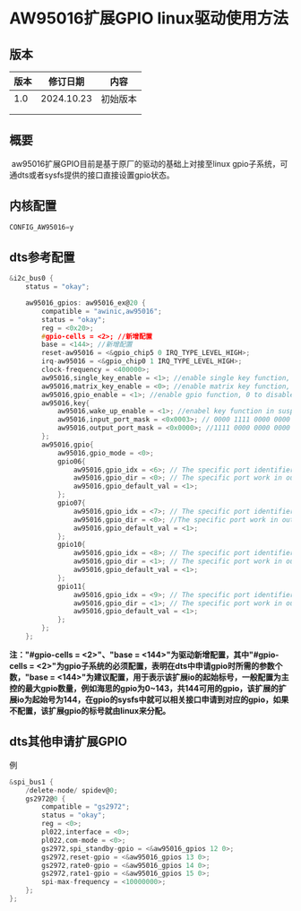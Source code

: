 # AW95016扩展GPIO linux驱动使用方法

## 版本

| 版本 | 修订日期   | 内容     |
| ---- | ---------- | -------- |
| 1.0  | 2024.10.23 | 初始版本 |
|      |            |          |
|      |            |          |

## 概要

​		aw95016扩展GPIO目前是基于原厂的驱动的基础上对接至linux gpio子系统，可通dts或者sysfs提供的接口直接设置gpio状态。

## 内核配置

```c
CONFIG_AW95016=y
```

## dts参考配置

```c
&i2c_bus0 {
	status = "okay";

	aw95016_gpios: aw95016_ex@20 {
		compatible = "awinic,aw95016";
		status = "okay";
		reg = <0x20>;
		#gpio-cells = <2>; //新增配置
		base = <144>; //新增配置
		reset-aw95016 = <&gpio_chip5 0 IRQ_TYPE_LEVEL_HIGH>;
		irq-aw95016 = <&gpio_chip0 1 IRQ_TYPE_LEVEL_HIGH>;
		clock-frequency = <400000>;
		aw95016,single_key_enable = <1>; //enable single key function, 0 to disable
		aw95016,matrix_key_enable = <0>; //enable matrix key function, 0 to disable
		aw95016,gpio_enable = <1>; //enable gpio function, 0 to disable
		aw95016,key{
			aw95016,wake_up_enable = <1>; //enabel key function in suspend mode,0 to disable
			aw95016,input_port_mask = <0x0003>; // 0000 1111 0000 0000 Identifies the pin port for the input. here: P1_0-P1_3
			aw95016,output_port_mask = <0x0000>; //1111 0000 0000 0000 Identifies the pin port for the output here: P1_4-P1_7
		};
		aw95016,gpio{
			aw95016,gpio_mode = <0>;
			gpio06{
				aw95016,gpio_idx = <6>; // The specific port identifier used, This is used here:P0_6
				aw95016,gpio_dir = <0>; // The specific port work in output(1) or input(0)
				aw95016,gpio_default_val = <1>;
			};
			gpio07{
				aw95016,gpio_idx = <7>; // The specific port identifier used, This is used here:P0_7
				aw95016,gpio_dir = <0>; //The specific port work in output(1) or input(0)
				aw95016,gpio_default_val = <1>;
			};
			gpio10{
				aw95016,gpio_idx = <8>; // The specific port identifier used, This is used here:P1_0
				aw95016,gpio_dir = <1>; // The specific port work in output(1) or input(0)
				aw95016,gpio_default_val = <1>;
			};
			gpio11{
				aw95016,gpio_idx = <9>; // The specific port identifier used, This is used here:P1_1
				aw95016,gpio_dir = <1>; // The specific port work in output(1) or input(0)
				aw95016,gpio_default_val = <1>;
			};
		};
	};
```

**注："#gpio-cells = <2>"、"base = <144>"为驱动新增配置，其中"#gpio-cells = <2>"为gpio子系统的必须配置，表明在dts中申请gpio时所需的参数个数，"base = <144>"为建议配置，用于表示该扩展io的起始标号，一般配置为主控的最大gpio数量，例如海思的gpio为0~143，共144可用的gpio，该扩展的扩展io为起始号为144，在gpio的sysfs中就可以相关接口申请到对应的gpio，如果不配置，该扩展gpio的标号就由linux来分配。**

## dts其他申请扩展GPIO

例

```c
&spi_bus1 {
	/delete-node/ spidev@0;
	gs2972@0 {
		compatible = "gs2972";
		status = "okay";
		reg = <0>;
		pl022,interface = <0>;
		pl022,com-mode = <0>;
		gs2972,spi_standby-gpio = <&aw95016_gpios 12 0>;
		gs2972,reset-gpio = <&aw95016_gpios 13 0>;
		gs2972,rate0-gpio = <&aw95016_gpios 14 0>;
		gs2972,rate1-gpio = <&aw95016_gpios 15 0>;
		spi-max-frequency = <10000000>;
	};
};
```

